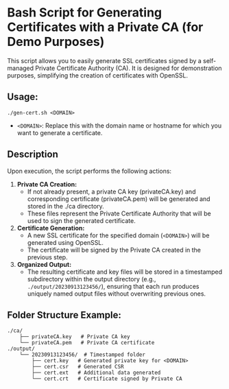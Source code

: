 # Bash Script for Generating Certificates with a Private CA (for Demo Purposes)

This script allows you to easily generate SSL certificates signed by a self-managed Private Certificate Authority (CA). It is designed for demonstration purposes, simplifying the creation of certificates with OpenSSL.

## Usage: 


```console
./gen-cert.sh <DOMAIN>
```

- `<DOMAIN>`: Replace this with the domain name or hostname for which you want to generate a certificate.

## Description

Upon execution, the script performs the following actions:

1. **Private CA Creation:**
    - If not already present, a private CA key (privateCA.key) and corresponding certificate (privateCA.pem) will be generated and stored in the ./ca directory.
    - These files represent the Private Certificate Authority that will be used to sign the generated certificate.
2. **Certificate Generation:**
    - A new SSL certificate for the specified domain (`<DOMAIN>`) will be generated using OpenSSL.
    - The certificate will be signed by the Private CA created in the previous step.
3. **Organized Output:**
    - The resulting certificate and key files will be stored in a timestamped subdirectory within the output directory (e.g., `./output/20230913123456/`), ensuring that each run produces uniquely named output files without overwriting previous ones.

## Folder Structure Example:

```console
./ca/
    ├── privateCA.key   # Private CA key
    └── privateCA.pem   # Private CA certificate
./output/
    └── 20230913123456/  # Timestamped folder
        ├── cert.key   # Generated private key for <DOMAIN>
        ├── cert.csr   # Generated CSR
        ├── cert.ext   # Additional data generated 
        └── cert.crt   # Certificate signed by Private CA
```